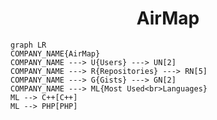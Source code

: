 <h1 align="center">AirMap</h1>

```mermaid
graph LR
COMPANY_NAME{AirMap}
COMPANY_NAME ---> U{Users} ---> UN[2]
COMPANY_NAME ---> R{Repositories} ---> RN[5]
COMPANY_NAME ---> G{Gists} ---> GN[2]
COMPANY_NAME ---> ML{Most Used<br>Languages}
ML --> C++[C++]
ML --> PHP[PHP]
```
